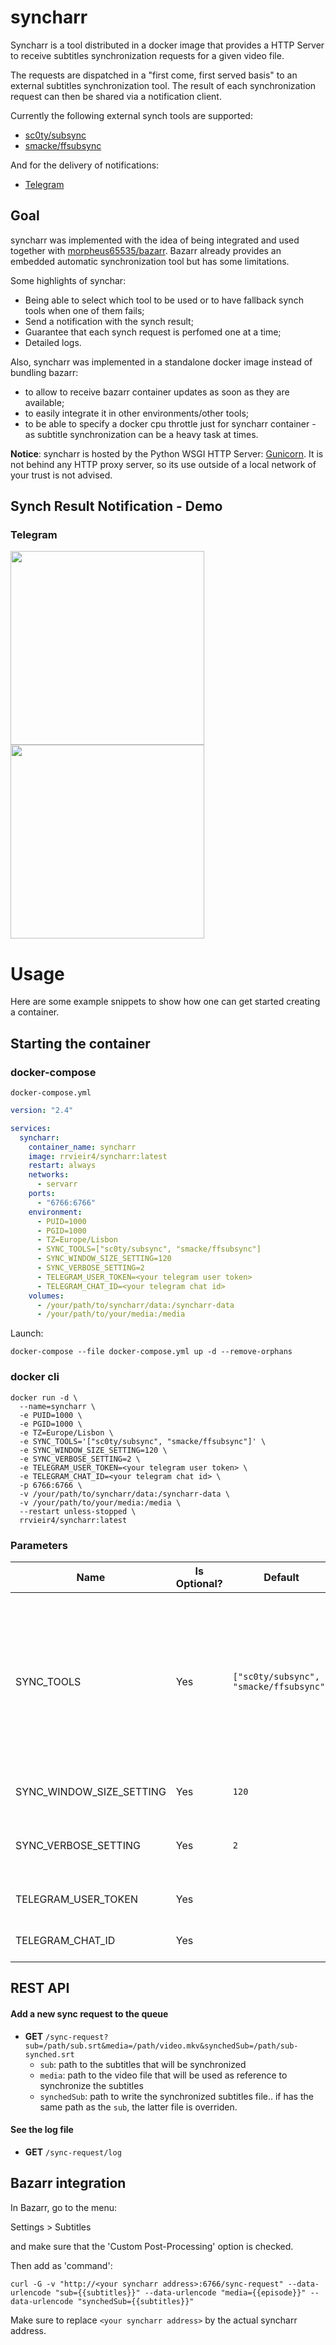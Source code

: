 # syncharr

Syncharr is a tool distributed in a docker image that provides a HTTP Server to receive subtitles synchronization requests for a given video file.

The requests are dispatched in a "first come, first served basis" to an external subtitles synchronization tool. The result of each synchronization request can then be shared via a notification client.

Currently the following external synch tools are supported:
- [sc0ty/subsync](https://github.com/sc0ty/subsync)
- [smacke/ffsubsync](https://github.com/smacke/ffsubsync)

And for the delivery of notifications:
- [Telegram](https://telegram.org/)

## Goal

syncharr was implemented with the idea of being integrated and used together with [morpheus65535/bazarr](https://github.com/morpheus65535/bazarr). Bazarr already provides an embedded automatic synchronization tool but has some limitations. 

Some highlights of synchar:
- Being able to select which tool to be used or to have fallback synch tools when one of them fails;
- Send a notification with the synch result;
- Guarantee that each synch request is perfomed one at a time;
- Detailed logs.

Also, syncharr was implemented in a standalone docker image instead of bundling bazarr:
- to allow to receive bazarr container updates as soon as they are available;
- to easily integrate it in other environments/other tools;
- to be able to specify a docker cpu throttle just for syncharr container - as subtitle synchronization can be a heavy task at times.

**Notice**: syncharr is hosted by the Python WSGI HTTP Server: [Gunicorn](https://gunicorn.org/). It is not behind any HTTP proxy server, so its use outside of a local network of your trust is not advised.

## Synch Result Notification - Demo

### Telegram

<p float="left">
  <img width=310 src="https://i.imgur.com/nfKPPOU.png">
  <img width=310 src="https://i.imgur.com/OVN9D5w.png">
</p>

# Usage

Here are some example snippets to show how one can get started creating a container.

## Starting the container

### docker-compose

`docker-compose.yml`
```yaml
version: "2.4"

services:
  syncharr:
    container_name: syncharr
    image: rrvieir4/syncharr:latest
    restart: always
    networks:
      - servarr
    ports:
      - "6766:6766"
    environment:
      - PUID=1000
      - PGID=1000
      - TZ=Europe/Lisbon
      - SYNC_TOOLS=["sc0ty/subsync", "smacke/ffsubsync"]
      - SYNC_WINDOW_SIZE_SETTING=120
      - SYNC_VERBOSE_SETTING=2
      - TELEGRAM_USER_TOKEN=<your telegram user token>
      - TELEGRAM_CHAT_ID=<your telegram chat id>
    volumes:
      - /your/path/to/syncharr/data:/syncharr-data
      - /your/path/to/your/media:/media
```

Launch:
```console
docker-compose --file docker-compose.yml up -d --remove-orphans
```

### docker cli

```console
docker run -d \
  --name=syncharr \
  -e PUID=1000 \
  -e PGID=1000 \
  -e TZ=Europe/Lisbon \
  -e SYNC_TOOLS='["sc0ty/subsync", "smacke/ffsubsync"]' \
  -e SYNC_WINDOW_SIZE_SETTING=120 \
  -e SYNC_VERBOSE_SETTING=2 \
  -e TELEGRAM_USER_TOKEN=<your telegram user token> \
  -e TELEGRAM_CHAT_ID=<your telegram chat id> \
  -p 6766:6766 \
  -v /your/path/to/syncharr/data:/syncharr-data \
  -v /your/path/to/your/media:/media \
  --restart unless-stopped \
  rrvieir4/syncharr:latest
```

### Parameters

Name | Is Optional? | Default | Description
------------ | ------------- | ------------- | -------------
SYNC_TOOLS | Yes | `["sc0ty/subsync", "smacke/ffsubsync"]` | Ordered list with the IDs of the external tools that will be used to try to synchronize subtitles. Current supported tools -> name: [sc0ty/subsync](https://github.com/sc0ty/subsync), id: `sc0ty/subsync`; name: [smacke/ffsubsync](https://github.com/smacke/ffsubsync), id: `smacke/ffsubsync`.
SYNC_WINDOW_SIZE_SETTING | Yes | `120`| Max subtitle synch correction (in seconds)
SYNC_VERBOSE_SETTING | Yes | `2` | Verbosity level (0 - 3), higher number means more data will be printed
TELEGRAM_USER_TOKEN | Yes | | Your telegram user token. If none, no notification is sent
TELEGRAM_CHAT_ID | Yes | | Your telegram chat id. If none, no notification is sent

## REST API

#### Add a new sync request to the queue

- **GET** `/sync-request?sub=/path/sub.srt&media=/path/video.mkv&synchedSub=/path/sub-synched.srt`
  - `sub`: path to the subtitles that will be synchronized
  - `media`: path to the video file that will be used as reference to synchronize the subtitles
  - `synchedSub`: path to write the synchronized subtitles file.. if has the same path as the `sub`, the latter file is overriden.
  
#### See the log file

- **GET** `/sync-request/log`

## Bazarr integration

In Bazarr, go to the menu:

Settings > Subtitles

and make sure that the 'Custom Post-Processing' option is checked. 

Then add as 'command':
```console
curl -G -v "http://<your syncharr address>:6766/sync-request" --data-urlencode "sub={{subtitles}}" --data-urlencode "media={{episode}}" --data-urlencode "synchedSub={{subtitles}}"
```

Make sure to replace `<your syncharr address>` by the actual syncharr address.
